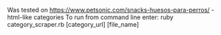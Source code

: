Was tested on https://www.petsonic.com/snacks-huesos-para-perros/ - html-like categories
To run from command line enter: ruby category_scraper.rb [category_url] [file_name]